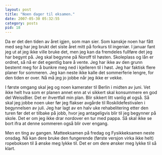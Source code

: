 ```yaml
---
layout: post
title: "Noen dager til eksamen."
date: 2007-05-30 05:32:55
category: posts
pid: 18
---
```

Da er det den tiden av året igjen, som man sier. Som kanskje noen har fått med seg har jeg brukt det siste året mitt på forkurs til ingeniør. I januar fant jeg ut at jeg ikke ville bruke det, men jeg kan da fremdeles fullføre det jeg har begynt på. Jeg skal begynne på Noroff til høsten. Skoleplass og lån er ordnet, så nå er det egentlig bare å vente. Jeg har ikke av den grunn bestemt meg for å bunkre meg ned i kjelleren til i høst. Jeg har faktisk flere planer for sommeren. Jeg kan neste ikke kalle det sommerferie lengre, for den tiden er over. Nå må jeg jo jobbe når jeg ikke er vekke.

I første omgang skal jeg og noen kamerater til Berlin i midten av juni. Vet ikke helt hva som er planen annet enn at vi sikkert skal konsummere en god del WeissBier. Det er ihvertfall min plan. Blir sikkert litt vanlig øl også. Så skal jeg jobbe noen uker før jeg flakser avgårde til Roskildefestivalen i begynnelsen av juli. Jeg har lagt av en halv uke rehabelitering etter den turen før det er tilbake på jobb, hvor jeg antageligvis blir til jeg begynner på skole. Det er om jeg ikke drar nordover en tur med pappa. Så skal ikke se bort ifra at denne sommeren også blir over engang.

Men en ting av gangen. Matteeksamen på fredag og Fysikkeksamen neste onsdag. Nå kan dere bruke den fungerende (første versjon virka ikke helt) ropeboksen til å ønske meg lykke til. Det er om dere ønsker meg lykke til så klart.